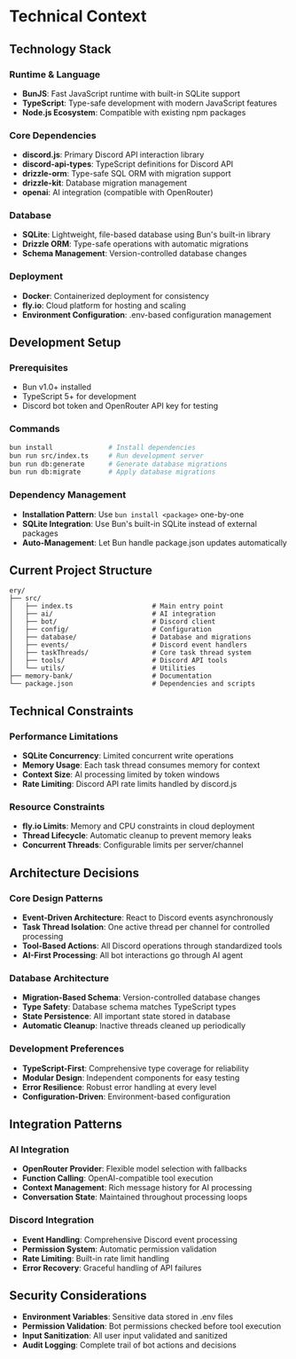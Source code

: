 # Technical Context

## Technology Stack

### Runtime & Language
- **BunJS**: Fast JavaScript runtime with built-in SQLite support
- **TypeScript**: Type-safe development with modern JavaScript features
- **Node.js Ecosystem**: Compatible with existing npm packages

### Core Dependencies
- **discord.js**: Primary Discord API interaction library
- **discord-api-types**: TypeScript definitions for Discord API
- **drizzle-orm**: Type-safe SQL ORM with migration support
- **drizzle-kit**: Database migration management
- **openai**: AI integration (compatible with OpenRouter)

### Database
- **SQLite**: Lightweight, file-based database using Bun's built-in library
- **Drizzle ORM**: Type-safe operations with automatic migrations
- **Schema Management**: Version-controlled database changes

### Deployment
- **Docker**: Containerized deployment for consistency
- **fly.io**: Cloud platform for hosting and scaling
- **Environment Configuration**: .env-based configuration management

## Development Setup

### Prerequisites
- Bun v1.0+ installed
- TypeScript 5+ for development
- Discord bot token and OpenRouter API key for testing

### Commands
```bash
bun install              # Install dependencies
bun run src/index.ts     # Run development server
bun run db:generate      # Generate database migrations
bun run db:migrate       # Apply database migrations
```

### Dependency Management
- **Installation Pattern**: Use `bun install <package>` one-by-one
- **SQLite Integration**: Use Bun's built-in SQLite instead of external packages
- **Auto-Management**: Let Bun handle package.json updates automatically

## Current Project Structure
```
ery/
├── src/
│   ├── index.ts                    # Main entry point
│   ├── ai/                         # AI integration
│   ├── bot/                        # Discord client
│   ├── config/                     # Configuration
│   ├── database/                   # Database and migrations
│   ├── events/                     # Discord event handlers
│   ├── taskThreads/                # Core task thread system
│   ├── tools/                      # Discord API tools
│   └── utils/                      # Utilities
├── memory-bank/                    # Documentation
└── package.json                    # Dependencies and scripts
```

## Technical Constraints

### Performance Limitations
- **SQLite Concurrency**: Limited concurrent write operations
- **Memory Usage**: Each task thread consumes memory for context
- **Context Size**: AI processing limited by token windows
- **Rate Limiting**: Discord API rate limits handled by discord.js

### Resource Constraints
- **fly.io Limits**: Memory and CPU constraints in cloud deployment
- **Thread Lifecycle**: Automatic cleanup to prevent memory leaks
- **Concurrent Threads**: Configurable limits per server/channel

## Architecture Decisions

### Core Design Patterns
- **Event-Driven Architecture**: React to Discord events asynchronously
- **Task Thread Isolation**: One active thread per channel for controlled processing
- **Tool-Based Actions**: All Discord operations through standardized tools
- **AI-First Processing**: All bot interactions go through AI agent

### Database Architecture
- **Migration-Based Schema**: Version-controlled database changes
- **Type Safety**: Database schema matches TypeScript types
- **State Persistence**: All important state stored in database
- **Automatic Cleanup**: Inactive threads cleaned up periodically

### Development Preferences
- **TypeScript-First**: Comprehensive type coverage for reliability
- **Modular Design**: Independent components for easy testing
- **Error Resilience**: Robust error handling at every level
- **Configuration-Driven**: Environment-based configuration

## Integration Patterns

### AI Integration
- **OpenRouter Provider**: Flexible model selection with fallbacks
- **Function Calling**: OpenAI-compatible tool execution
- **Context Management**: Rich message history for AI processing
- **Conversation State**: Maintained throughout processing loops

### Discord Integration
- **Event Handling**: Comprehensive Discord event processing
- **Permission System**: Automatic permission validation
- **Rate Limiting**: Built-in rate limit handling
- **Error Recovery**: Graceful handling of API failures

## Security Considerations

- **Environment Variables**: Sensitive data stored in .env files
- **Permission Validation**: Bot permissions checked before tool execution
- **Input Sanitization**: All user input validated and sanitized
- **Audit Logging**: Complete trail of bot actions and decisions

